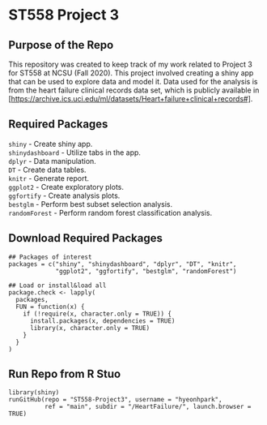 # ST558 Project 3  

## Purpose of the Repo  
This repository was created to keep track of my work related to Project 3 for ST558 at NCSU (Fall 2020). This project involved creating a shiny app that can be used to explore data and model it. Data used for the analysis is from the heart failure clinical records data set, which is publicly available in [https://archive.ics.uci.edu/ml/datasets/Heart+failure+clinical+records#].  

## Required Packages   

`shiny` - Create shiny app.  
`shinydashboard` - Utilize tabs in the app.  
`dplyr` - Data manipulation.  
`DT` - Create data tables.  
`knitr` - Generate report.  
`ggplot2` - Create exploratory plots.  
`ggfortify` - Create analysis plots.  
`bestglm` - Perform best subset selection analysis.  
`randomForest` - Perform random forest classification analysis.  

## Download Required Packages  
```{r}
## Packages of interest
packages = c("shiny", "shinydashboard", "dplyr", "DT", "knitr", 
             "ggplot2", "ggfortify", "bestglm", "randomForest")

## Load or install&load all
package.check <- lapply(
  packages,
  FUN = function(x) {
    if (!require(x, character.only = TRUE)) {
      install.packages(x, dependencies = TRUE)
      library(x, character.only = TRUE)
    }
  }
)
```


## Run Repo from R Stuo  
```{r}
library(shiny)
runGitHub(repo = "ST558-Project3", username = "hyeonhpark", 
          ref = "main", subdir = "/HeartFailure/", launch.browser = TRUE)
```

